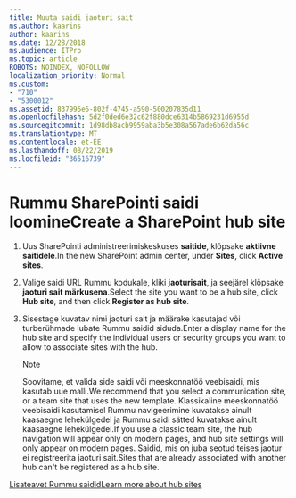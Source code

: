 ```yaml
---
title: Muuta saidi jaoturi sait
ms.author: kaarins
author: kaarins
ms.date: 12/28/2018
ms.audience: ITPro
ms.topic: article
ROBOTS: NOINDEX, NOFOLLOW
localization_priority: Normal
ms.custom:
- "710"
- "5300012"
ms.assetid: 837996e6-802f-4745-a590-500207835d11
ms.openlocfilehash: 5d2f0ded6e32c62f880dce6314b5869231d6955d
ms.sourcegitcommit: 1d98db8acb9959aba3b5e308a567ade6b62da56c
ms.translationtype: MT
ms.contentlocale: et-EE
ms.lasthandoff: 08/22/2019
ms.locfileid: "36516739"
---
```

# <a name="create-a-sharepoint-hub-site"></a><span data-ttu-id="f42dc-102">Rummu SharePointi saidi loomine</span><span class="sxs-lookup"><span data-stu-id="f42dc-102">Create a SharePoint hub site</span></span>

1. <span data-ttu-id="f42dc-103">Uus SharePointi administreerimiskeskuses **saitide**, klõpsake **aktiivne saitidele**.</span><span class="sxs-lookup"><span data-stu-id="f42dc-103">In the new SharePoint admin center, under **Sites**, click **Active sites**.</span></span>

2. <span data-ttu-id="f42dc-104">Valige saidi URL Rummu kodukale, kliki **jaoturisait**, ja seejärel klõpsake **jaoturi sait märkusena**.</span><span class="sxs-lookup"><span data-stu-id="f42dc-104">Select the site you want to be a hub site, click **Hub site**, and then click **Register as hub site**.</span></span>

3. <span data-ttu-id="f42dc-105">Sisestage kuvatav nimi jaoturi sait ja määrake kasutajad või turberühmade lubate Rummu saidid siduda.</span><span class="sxs-lookup"><span data-stu-id="f42dc-105">Enter a display name for the hub site and specify the individual users or security groups you want to allow to associate sites with the hub.</span></span>

    > [!NOTE]
    >  <span data-ttu-id="f42dc-106">Soovitame, et valida side saidi või meeskonnatöö veebisaidi, mis kasutab uue malli.</span><span class="sxs-lookup"><span data-stu-id="f42dc-106">We recommend that you select a communication site, or a team site that uses the new template.</span></span> <span data-ttu-id="f42dc-107">Klassikaline meeskonnatöö veebisaidi kasutamisel Rummu navigeerimine kuvatakse ainult kaasaegne lehekülgedel ja Rummu saidi sätted kuvatakse ainult kaasaegne lehekülgedel.</span><span class="sxs-lookup"><span data-stu-id="f42dc-107">If you use a classic team site, the hub navigation will appear only on modern pages, and hub site settings will only appear on modern pages.</span></span> <span data-ttu-id="f42dc-108">Saidid, mis on juba seotud teises jaotur ei registreerita jaoturi sait.</span><span class="sxs-lookup"><span data-stu-id="f42dc-108">Sites that are already associated with another hub can't be registered as a hub site.</span></span>
  
[<span data-ttu-id="f42dc-109">Lisateavet Rummu saidid</span><span class="sxs-lookup"><span data-stu-id="f42dc-109">Learn more about hub sites</span></span>](https://go.microsoft.com/fwlink/?linkid=869149)
  